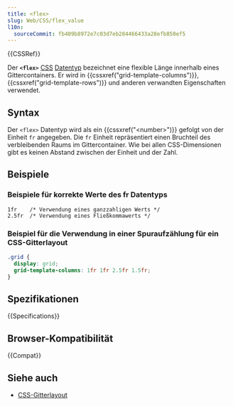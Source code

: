 ```yaml
---
title: <flex>
slug: Web/CSS/flex_value
l10n:
  sourceCommit: fb409b8972e7c03d7eb284466433a28efb850ef5
---
```


{{CSSRef}}

Der **`<flex>`** [CSS](/de/docs/Web/CSS) [Datentyp](/de/docs/Web/CSS/CSS_Types) bezeichnet eine flexible Länge innerhalb eines Gittercontainers. Er wird in {{cssxref("grid-template-columns")}}, {{cssxref("grid-template-rows")}} und anderen verwandten Eigenschaften verwendet.

## Syntax

Der `<flex>` Datentyp wird als ein {{cssxref("&lt;number&gt;")}} gefolgt von der Einheit `fr` angegeben. Die `fr` Einheit repräsentiert einen Bruchteil des verbleibenden Raums im Gittercontainer. Wie bei allen CSS-Dimensionen gibt es keinen Abstand zwischen der Einheit und der Zahl.

## Beispiele

### Beispiele für korrekte Werte des fr Datentyps

```plain
1fr    /* Verwendung eines ganzzahligen Werts */
2.5fr  /* Verwendung eines Fließkommawerts */
```

### Beispiel für die Verwendung in einer Spuraufzählung für ein CSS-Gitterlayout

```css
.grid {
  display: grid;
  grid-template-columns: 1fr 1fr 2.5fr 1.5fr;
}
```

## Spezifikationen

{{Specifications}}

## Browser-Kompatibilität

{{Compat}}

## Siehe auch

- [CSS-Gitterlayout](/de/docs/Web/CSS/CSS_grid_layout)
